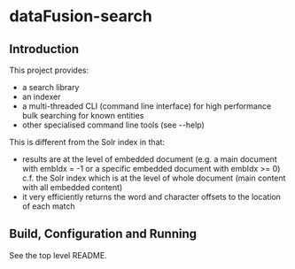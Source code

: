 # dataFusion-search

## Introduction

This project provides:

- a search library
- an indexer
- a multi-threaded CLI (command line interface) for high performance bulk searching for known entities
- other specialised command line tools (see --help)

This is different from the Solr index in that:
- results are at the level of embedded document (e.g. a main document with embIdx = -1 or a specific embedded document with embIdx >= 0) c.f. the Solr index which is at the level of whole document (main content with all embedded content)
- it very efficiently returns the word and character offsets to the location of each match

## Build, Configuration and Running

See the top level README.

